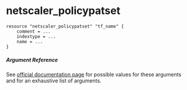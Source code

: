 # netscaler_policypatset

```
resource "netscaler_policypatset" "tf_name" {
    comment = ...
    indextype = ...
    name = ...
}
```

##### Argument Reference

See [official documentation page](https://developer-docs.citrix.com/projects/netscaler-nitro-api/en/11.0/configuration/policy/policypatset/policypatset/) for possible values for these arguments and for an exhaustive list of arguments.

